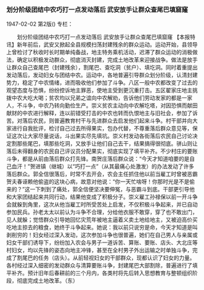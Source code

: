 ### 划分阶级团结中农巧打一点发动落后  武安放手让群众查尾巴填窟窿

1947-02-02
第2版()
专栏：

　　划分阶级团结中农巧打一点发动落后
    武安放手让群众查尾巴填窟窿
    【本报特讯】新年前后，武安又掀起全县规模扫荡封建残余的群众运动。运动开始，县领导上曾检讨了秋收时长时期单纯备战，地主特务乘机活动，迟滞了群众运动的消极做法，确定以积极发动群众，彻底消灭封建，完成土地改革来迎接战争。做法是放手让群众自己查尾巴（封建残余），割尾巴、查圪洞（贫户）、填圪洞。同时着重提出发动落后，发动妇女与团结中农。运动中，各地普遍引导群众划分阶级，认清封建势力，稳定了中农情绪，进而吸收他们参加了斗争。八区一般中农都改变了过去的观望态度与恐惧，纷纷控诉地主罪恶，使地主受到更沉重打击。五区翟家庄地主挑拨中农大吃大喝；贫农均以兄弟之谊向中农解劝，告诉他们劳动发家的都是一家人，不斗争，中农乃转向勤俭生产。崇义贫农主动向中农解圪塔，对因恐惧而献田献财的中农进行解释，连以前错受打击的中农也转而仇恨地主与旧社会，参加了诉苦。对落后农民，则普遍教育村干与先进群众去启发他们起来斗争。村干部并向大家进行自我批评，检讨自己过去所得果实，包办代替，不尊重落后群众意见等，保证这次让大家尽量说话，斗出果实尽先填坑。崇义村发动各街落后农民自己讨论决定割那些尾巴，填那些圪洞，又放手让他们自己去干，结果搞得很彻底。骈山则让落后未得翻身的农民自己评议员分配果实，彻底实现了填平补齐。不少村庄的要账斗争，都是从前由落后群众打先锋。南贺庄落后群众说：“今天才知道咱要的是自己血汗！”贺进镇（继城）以“巧打一点”（从其最痛心处激发）的办法发动了许多落后群众。郭全信很落后，时常不去开会，农会主任抓住他以前当雇工时曾被恶霸贺夫春诬赖他偷盗的这块心病，故意对他说：“你一天忙啥呀！你那时光是不是偷来的？”这一下刺到了痛处，郭全信便坚决要伸冤，与恶霸斗到底。干部更引导他和大家团结起来共同行动，结果他变成了积极分子。崇义雇工孙禄保以前一开斗争会就躲到角里，这次从他当雇工时所受苦处上启发，不仅积极斗争起来，并已自动参加民兵。孙老太太以前认为斗争不合理，分给他衣服不敢穿，穿了也不敢出门，见人就躲；觉悟群众引导她回忆灾荒年被地主逼着义卖土地给地主，又被迫高价买吃地主掠去的粮食，她终于斗争起来。她说：我以前只说穷是命，今天才知道是叫剥削穷的！妇女经过深入发动，这次参加斗争也很普遍，她们在自己男人与亲属或妇女干部们诱导下，纷纷加入农会与男子一道诉苦、算账、要账、店头、大北庄等村妇女，均以先锋的姿态向地主冲锋，甚至在全村男子外出运输之时单独斗争，完成了割尾巴的任务（店头）。从前轻视妇女的干部群众，现都认识了妇女的力量。各村经过深入细密的发动群众与清算要账斗争，封建尾巴大部割除，普遍进行了填平补齐。预计旧年后春耕前的三个月内，各类村将先后转入思想教育与整顿组织阶段，彻底完成土地改革。（东）
